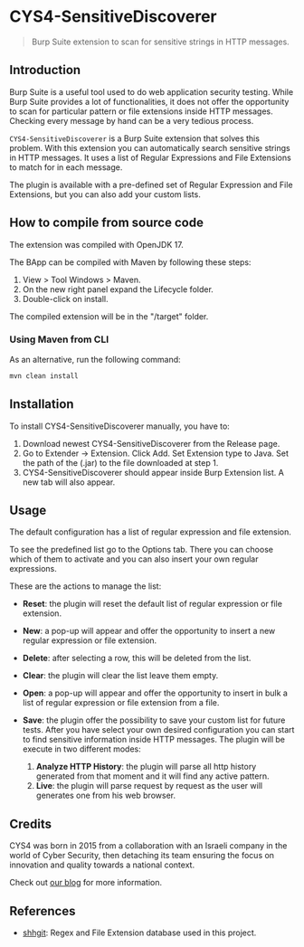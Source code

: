 # CYS4-SensitiveDiscoverer

> Burp Suite extension to scan for sensitive strings in HTTP messages.

## Introduction

Burp Suite is a useful tool used to do web application security testing. While Burp Suite provides a lot of
functionalities, it does not offer the opportunity to scan for particular pattern or file extensions inside HTTP messages. Checking every message by hand can be a very tedious process.

`CYS4-SensitiveDiscoverer` is a Burp Suite extension that solves this problem. With this extension you can automatically search sensitive strings in HTTP messages. It uses a list of Regular Expressions and File Extensions to match for in each message.

The plugin is available with a pre-defined set of Regular Expression and File Extensions, but you can also add your custom lists.

## How to compile from source code

The extension was compiled with OpenJDK 17.

The BApp can be compiled with Maven by following these steps:

1. View > Tool Windows > Maven.
2. On the new right panel expand the Lifecycle folder.
3. Double-click on install.

The compiled extension will be in the "/target" folder.

### Using Maven from CLI

As an alternative, run the following command:

```bash
mvn clean install
```

## Installation

To install CYS4-SensitiveDiscoverer manually, you have to:

1. Download newest CYS4-SensitiveDiscoverer from the Release page.
2. Go to Extender -> Extension. Click Add. Set Extension type to Java. Set the path of the (.jar) to the file downloaded at step 1.
3. CYS4-SensitiveDiscoverer should appear inside Burp Extension list. A new tab will also appear.

## Usage

The default configuration has a list of regular expression and file extension.

To see the predefined list go to the Options tab. There you can choose which of them to activate and you can also insert your own regular expressions.

These are the actions to manage the list:

- **Reset**: the plugin will reset the default list of regular expression or file extension.
- **New**: a pop-up will appear and offer the opportunity to insert a new regular expression or file extension.
- **Delete**: after selecting a row, this will be deleted from the list.
- **Clear**: the plugin will clear the list leave them empty.
- **Open**: a pop-up will appear and offer the opportunity to insert in bulk a list of regular expression or file extension from a file.
- **Save**: the plugin offer the possibility to save your custom list for future tests. After you have select your own desired configuration you can start to find sensitive information inside HTTP messages. The plugin will be execute in two different modes:

  1. **Analyze HTTP History**: the plugin will parse all http history generated from that moment and it will find any active pattern.
  2. **Live**: the plugin will parse request by request as the user will generates one from his web browser.

## Credits

CYS4 was born in 2015 from a collaboration with an Israeli company in the world of Cyber Security, then detaching its team ensuring the focus on innovation and quality towards a national context.

Check out [our blog](https://blog.cys4.com/) for more information.

## References

- [shhgit](https://github.com/eth0izzle/shhgit/blob/master/config.yaml): Regex and File Extension database used in this project.
